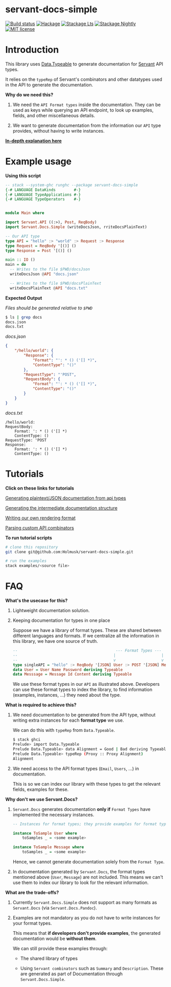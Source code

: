 # servant-docs-simple

[![Build status](https://img.shields.io/travis/holmusk/servant-docs-simple.svg?logo=travis)](https://travis-ci.org/holmusk/servant-docs-simple)
[![Hackage](https://img.shields.io/hackage/v/servant-docs-simple.svg?logo=haskell)](https://hackage.haskell.org/package/servant-docs-simple)
[![Stackage Lts](http://stackage.org/package/servant-docs-simple/badge/lts)](http://stackage.org/lts/package/servant-docs-simple)
[![Stackage Nightly](http://stackage.org/package/servant-docs-simple/badge/nightly)](http://stackage.org/nightly/package/servant-docs-simple)
[![MIT license](https://img.shields.io/badge/license-MIT-blue.svg)](LICENSE)

# Introduction

This library uses [Data.Typeable](http://hackage.haskell.org/package/base-4.12.0.0/docs/Data-Typeable.html)
to generate documentation for [Servant](https://hackage.haskell.org/package/servant) API types.

It relies on the `typeRep` of Servant's combinators and other datatypes used in
the API to generate the documentation.

**Why do we need this?**


1) We need the `API Format types` inside the documentation. They can be used as keys
while querying an API endpoint, to look up examples, fields, and other
miscellaneous details.

2) We want to generate documentation from the information our `API` type provides, without having to write instances.

[**In-depth explanation here**](https://github.com/Holmusk/servant-docs-simple#faq)

# Example usage

**Using this script**

``` haskell
-- stack --system-ghc runghc --package servant-docs-simple
{-# LANGUAGE DataKinds        #-}
{-# LANGUAGE TypeApplications #-}
{-# LANGUAGE TypeOperators    #-}


module Main where

import Servant.API ((:>), Post, ReqBody)
import Servant.Docs.Simple (writeDocsJson, rriteDocsPlainText)

-- Our API type
type API = "hello" :> "world" :> Request :> Response
type Request = ReqBody '[()] ()
type Response = Post '[()] ()

main :: IO ()
main = do
  -- Writes to the file $PWD/docsJson
  writeDocsJson @API "docs.json"

  -- Writes to the file $PWD/docsPlainText
  writeDocsPlainText @API "docs.txt"

```

**Expected Output**

*Files should be generated relative to `$PWD`*

``` sh
$ ls | grep docs
docs.json
docs.txt
```

*docs.json*

``` json
{
    "/hello/world": {
        "Response": {
            "Format": "': * () ('[] *)",
            "ContentType": "()"
        },
        "RequestType": "'POST",
        "RequestBody": {
            "Format": "': * () ('[] *)",
            "ContentType": "()"
        }
    }
}
```

*docs.txt*

``` text
/hello/world:
RequestBody:
    Format: ': * () ('[] *)
    ContentType: ()
RequestType: 'POST
Response:
    Format: ': * () ('[] *)
    ContentType: ()
```

# Tutorials

**Click on these links for tutorials**

[Generating plaintext/JSON documentation from api types](https://github.com/Holmusk/servant-docs-simple/blob/master/examples/generate.hs)

[Generating the intermediate documentation structure](https://github.com/Holmusk/servant-docs-simple/blob/master/examples/parse.hs)

[Writing our own rendering format](https://github.com/Holmusk/servant-docs-simple/blob/master/examples/render.hs)

[Parsing custom API combinators](https://github.com/Holmusk/servant-docs-simple/blob/master/examples/custom.hs)

**To run tutorial scripts**

``` sh
# clone this repository
git clone git@github.com:Holmusk/servant-docs-simple.git

# run the examples
stack examples/<source file>
```

# FAQ

**What's the usecase for this?**

1) Lightweight documentation solution.

2) Keeping documentation for types in one place

    Suppose we have a library of format types. These are shared between different
    languages and formats. If we centralize all the information in this
    library, we have one source of truth.

    ``` haskell
    --                                           --- Format Types ---
    --                                          |                    |
    --                                          v                    v
    type singleAPI = "hello" :> ReqBody '[JSON] User :> POST '[JSON] Message
    data User = User Name Password deriving Typeable 
    data Messsage = Message Id Content deriving Typeable

    ```

    We use these format types in our `API` as illustrated above.
    Developers can use these format types to index the library, to find information
    (examples, instances, ...) they need about the type.

**What is required to achieve this?**

1) We need documentation to be generated from the API type, without writing
extra instances for each **format type** we use.

    We can do this with `typeRep` from `Data.Typeable`.

    ``` sh
    $ stack ghci
    Prelude> import Data.Typeable
    Prelude Data.Typeable> data Alignment = Good | Bad deriving Typeable
    Prelude Data.Typeable> typeRep (Proxy :: Proxy Alignment)
    Alignment
    ```

2) We need access to the API format types (`Email`, `Users`, ...) in documentation.

   This is so we can index our library with these types to get the relevant
   fields, examples for these.

**Why don't we use Servant.Docs?**

1) `Servant.Docs` generates documentation **only if** `Format Types` have
  implemented the necessary instances.

    ``` haskell
    -- Instances for format types; they provide examples for format types

    instance ToSample User where
        toSamples _ = <some example>

    instance ToSample Message where
        toSamples _ = <some example>
    ```

    Hence, we cannot generate documentation solely from the `Format Type`.

2) In documentation generated by `Servant.Docs`, the format types mentioned above (`User`,
`Message`) are not included. This means we can't use them to index our library
to look for the relevant information.

**What are the trade-offs?**

1) Currently `Servant.Docs.Simple` does not support as many formats as
`Servant.Docs` (via `Servant.Docs.Pandoc`).

2) Examples are not mandatory as you do not have to write instances for your format
types.

    This means that **if developers don't provide examples**, the generated
    documentation would be **without them**.

    We can still provide these examples through:

    - The shared library of types

    - Using `Servant combinators` such as `Summary` and `Description`.
      These are generated as part of Documentation through `Servant.Docs.Simple`.
